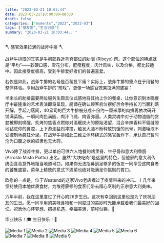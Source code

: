 ```yaml
---
title: "2023-03-21 10:03:44"
date: 2023-03-21T10:00:00+08:00
draft: false
categories: ["moments","2023","2023-03"]
tags: ["朋友圈","生活记录"]
summary: "2023-03-21 10:03:44..."
---
```


🪓 感官效果拉满的战斧牛排 🪓

战斧牛排取的其实是牛胸部靠近背脊部位的肋眼 (Ribeye) 肉。这个部位的特点就是“平均”——软硬口感，雪花分布，肥瘦程度，肉汁风味，以及价格，都比较适中。因此接受度极高，受到牛排爱好者们的普遍喜爱。

若仅是如此，战斧牛排的名号是否稍显平庸？实际上，战斧牛排的重点在于用餐的整体体验。享用战斧牛排的“前戏”，更像一场感官效果拉满的盛宴：

半米长的肋排需要两位服务生颇具仪式感地将其抬上你的餐桌，让你意识到本晚餐厅中最隆重的艺术表演即将呈现。厨师在确认顾客机位摆好后会手持长刀当面利落开解。手起刀落间，40盎司的巨大牛排被分成十份约一厘米厚的肉排再依次码开铺满菜板。一瞬间肉色满园、肉汁飞溅、肉香弥漫。人类灵魂中对于动物油脂的贪婪被即刻唤醒，炙烤的焦香点燃你对温暖炭火的原始渴望，混合辛辣香料不留缝隙地钻进你的鼻腔，上下游走猛烈冲撞，触发大脑不断释放饥饿的讯号，刺激唾液不受控制地疯狂分泌。在战斧牛排如此三维立体环绕式的感官轰炸下，承认自己暂时沦为口腹之欲的奴隶也无大碍。

Vivo除了战斧牛排，更以单份可供六人饱餐的烤里脊、牛仔骨和意大利香肠 (Arrosto Misto Piatto) 出名。虽然“大块吃肉”是这里的特色，但他家的意大利传统面食竟意外地相当地道可口。如果你无法招募到足够多的饭友一同享受这肉食者的饕餮盛宴，菜单上精致的意式下酒菜也绝对能满足你挑剔的胃口。

欣慰的一点是，位于Westend的这家Vivo老店撑过了疫情带来的冲击。十几年来坚持使用本地优质食材，为埃德蒙顿的食客们带去精心烹制的正宗意大利美味。

六年半前，我在这里度过了开心的26岁生日。这次有幸回到这里也是为了庆祝朋友的生日。愿一同享用的美味食物和一同度过的美妙时光能承载着我们最美好的回忆。祝愿他心怀梦想，把握机遇，幸福美满，前程似锦。💐

毕业快乐！🎓 
生日快乐！🎂

![Media 1](/Moments/photos/2023-03-21/202303211003440.jpg)
![Media 2](/Moments/photos/2023-03-21/202303211003441.jpg)
![Media 3](/Moments/photos/2023-03-21/202303211003442.jpg)
![Media 4](/Moments/photos/2023-03-21/202303211003443.jpg)
![Media 5](/Moments/photos/2023-03-21/202303211003444.jpg)
![Media 6](/Moments/photos/2023-03-21/202303211003445.jpg)
![Media 7](/Moments/photos/2023-03-21/202303211003446.jpg)
![Media 8](/Moments/photos/2023-03-21/202303211003447.jpg)
![Media 9](/Moments/photos/2023-03-21/202303211003448.jpg)

